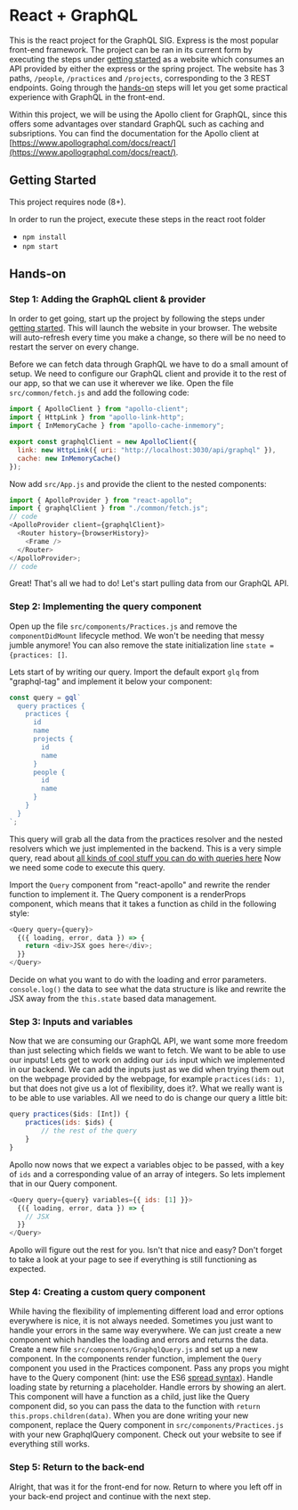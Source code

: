 # React + GraphQL

This is the react project for the GraphQL SIG. Express is the most popular front-end framework. The project can be ran in its current form by executing the steps under [getting started](#getting-started) as a website which consumes an API provided by either the express or the spring project. The website has 3 paths, `/people`, `/practices` and `/projects`, corresponding to the 3 REST endpoints.
Going through the [hands-on](#hands-on) steps will let you get some practical experience with GraphQL in the front-end.

Within this project, we will be using the Apollo client for GraphQL, since this offers some advantages over standard GraphQL such as caching and subsriptions. You can find the documentation for the Apollo client at [https://www.apollographql.com/docs/react/](https://www.apollographql.com/docs/react/).

## Getting Started

This project requires node (8+).

In order to run the project, execute these steps in the react root folder

- `npm install`
- `npm start`

## Hands-on

### Step 1: Adding the GraphQL client & provider

In order to get going, start up the project by following the steps under [getting started](#getting-started). This will launch the website in your browser. The website will auto-refresh every time you make a change, so there will be no need to restart the server on every change.

Before we can fetch data through GraphQL we have to do a small amount of setup. We need to configure our GraphQL client and provide it to the rest of our app, so that we can use it wherever we like. Open the file `src/common/fetch.js` and add the following code:

```javascript
import { ApolloClient } from "apollo-client";
import { HttpLink } from "apollo-link-http";
import { InMemoryCache } from "apollo-cache-inmemory";

export const graphqlClient = new ApolloClient({
  link: new HttpLink({ uri: "http://localhost:3030/api/graphql" }),
  cache: new InMemoryCache()
});
```

Now add `src/App.js` and provide the client to the nested components:

```javascript
import { ApolloProvider } from "react-apollo";
import { graphqlClient } from "./common/fetch.js";
// code
<ApolloProvider client={graphqlClient}>
  <Router history={browserHistory}>
    <Frame />
  </Router>
</ApolloProvider>;
// code
```

Great! That's all we had to do! Let's start pulling data from our GraphQL API.

### Step 2: Implementing the query component

Open up the file `src/components/Practices.js` and remove the `componentDidMount` lifecycle method. We won't be needing that messy jumble anymore! You can also remove the state initialization line `state = {practices: []`.

Lets start of by writing our query. Import the default export `glq` from "graphql-tag" and implement it below your component:

```javascript
const query = gql`
  query practices {
    practices {
      id
      name
      projects {
        id
        name
      }
      people {
        id
        name
      }
    }
  }
`;
```

This query will grab all the data from the practices resolver and the nested resolvers which we just implemented in the backend. This is a very simple query, read about [all kinds of cool stuff you can do with queries here](https://graphql.org/learn/queries/) Now we need some code to execute this query.

Import the `Query` component from "react-apollo" and rewrite the render function to implement it. The Query component is a renderProps component, which means that it takes a function as child in the following style:

```javascript
<Query query={query}>
  {({ loading, error, data }) => {
    return <div>JSX goes here</div>;
  }}
</Query>
```

Decide on what you want to do with the loading and error parameters. `console.log()` the data to see what the data structure is like and rewrite the JSX away from the `this.state` based data management.

### Step 3: Inputs and variables

Now that we are consuming our GraphQL API, we want some more freedom than just selecting which fields we want to fetch. We want to be able to use our inputs! Lets get to work on adding our `ids` input which we implemented in our backend. We can add the inputs just as we did when trying them out on the webpage provided by the webpage, for example `practices(ids: 1)`, but that does not give us a lot of flexibility, does it?. What we really want is to be able to use variables.
All we need to do is change our query a little bit:

```javascript
query practices($ids: [Int]) {
    practices(ids: $ids) {
        // the rest of the query
    }
}
```

Apollo now nows that we expect a variables objec to be passed, with a key of `ids` and a corresponding value of an array of integers. So lets implement that in our Query component.

```javascript
<Query query={query} variables={{ ids: [1] }}>
  {({ loading, error, data }) => {
    // JSX
  }}
</Query>
```

Apollo will figure out the rest for you. Isn't that nice and easy? Don't forget to take a look at your page to see if everything is still functioning as expected.

### Step 4: Creating a custom query component

While having the flexibility of implementing different load and error options everywhere is nice, it is not always needed. Sometimes you just want to handle your errors in the same way everywhere. We can just create a new component which handles the loading and errors and returns the data. Create a new file `src/components/GraphqlQuery.js` and set up a new component. In the components render function, implement the `Query` component you used in the Practices component. Pass any props you might have to the Query component (hint: use the ES6 [spread syntax](https://developer.mozilla.org/en-US/docs/Web/JavaScript/Reference/Operators/Spread_syntax)). Handle loading state by returning a placeholder. Handle errors by showing an alert. This component will have a function as a child, just like the Query component did, so you can pass the data to the function with `return this.props.children(data)`. When you are done writing your new component, replace the Query component in `src/components/Practices.js` with your new GraphqlQuery component. Check out your website to see if everything still works.

### Step 5: Return to the back-end

Alright, that was it for the front-end for now. Return to where you left off in your back-end project and continue with the next step.
